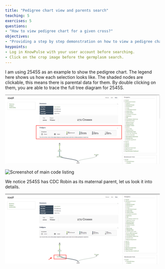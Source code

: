 ```yaml
---
title: "Pedigree chart view and parents search"
teaching: 5
exercises: 5
questions:
- "How to view pedigree chart for a given cross?"
objectives:
- "Providing a step by step demonstration on how to view a pedigree chart."
keypoints:
- Log in KnowPulse with your user account before searching.
- Click on the crop image before the germplasm search.
---
```

I am using 2545S as an example to show the pedigree chart. The legend here shows us how each selection looks like. The shaded nodes are clickable, this means there is parental data for them. By double clicking on them, you are able to trace the full tree diagram for 2545S.

![Screenshot of main code listing](../fig/Searching-for-a-germplasm-3.png)

![Screenshot of main code listing](../fig/Searching-for-a-germplasm-10.png)

We notice 2545S has CDC Robin as its maternal parent, let us look it into details. 

![Screenshot of main code listing](../fig/Searching-for-a-germplasm-4.png)
